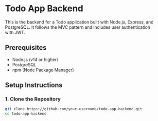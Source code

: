 # Todo App Backend

This is the backend for a Todo application built with Node.js, Express, and PostgreSQL. It follows the MVC pattern and includes user authentication with JWT.

## Prerequisites

- Node.js (v14 or higher)
- PostgreSQL
- npm (Node Package Manager)

## Setup Instructions

### 1. Clone the Repository

```sh
git clone https://github.com/your-username/todo-app-backend.git
cd todo-app-backend